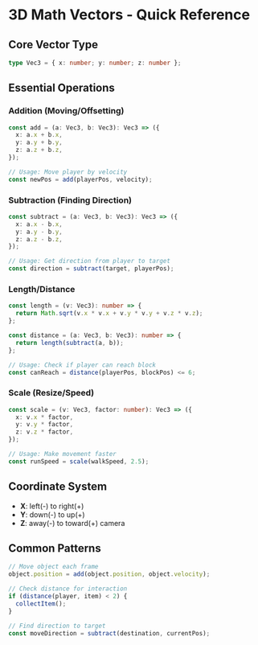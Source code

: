 # 3D Math Vectors - Quick Reference

## Core Vector Type

```typescript
type Vec3 = { x: number; y: number; z: number };
```

## Essential Operations

### Addition (Moving/Offsetting)

```typescript
const add = (a: Vec3, b: Vec3): Vec3 => ({
  x: a.x + b.x,
  y: a.y + b.y,
  z: a.z + b.z,
});

// Usage: Move player by velocity
const newPos = add(playerPos, velocity);
```

### Subtraction (Finding Direction)

```typescript
const subtract = (a: Vec3, b: Vec3): Vec3 => ({
  x: a.x - b.x,
  y: a.y - b.y,
  z: a.z - b.z,
});

// Usage: Get direction from player to target
const direction = subtract(target, playerPos);
```

### Length/Distance

```typescript
const length = (v: Vec3): number => {
  return Math.sqrt(v.x * v.x + v.y * v.y + v.z * v.z);
};

const distance = (a: Vec3, b: Vec3): number => {
  return length(subtract(a, b));
};

// Usage: Check if player can reach block
const canReach = distance(playerPos, blockPos) <= 6;
```

### Scale (Resize/Speed)

```typescript
const scale = (v: Vec3, factor: number): Vec3 => ({
  x: v.x * factor,
  y: v.y * factor,
  z: v.z * factor,
});

// Usage: Make movement faster
const runSpeed = scale(walkSpeed, 2.5);
```

## Coordinate System

- **X**: left(-) to right(+)
- **Y**: down(-) to up(+)
- **Z**: away(-) to toward(+) camera

## Common Patterns

```typescript
// Move object each frame
object.position = add(object.position, object.velocity);

// Check distance for interaction
if (distance(player, item) < 2) {
  collectItem();
}

// Find direction to target
const moveDirection = subtract(destination, currentPos);
```
